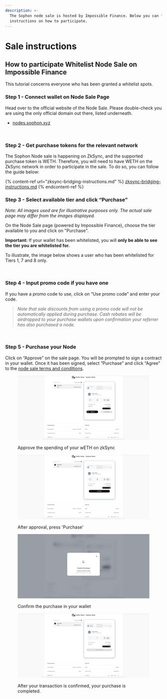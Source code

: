 ```yaml
---
description: >-
  The Sophon node sale is hosted by Impossible Finance. Below you can find
  instructions on how to participate.
---
```


# Sale instructions

## How to participate Whitelist Node Sale on Impossible Finance

This tutorial concerns everyone who has been granted a whitelist spots.

### **Step 1 - Connect wallet on Node Sale Page** <a href="#step-1-connect-wallet-on-node-sale-page" id="step-1-connect-wallet-on-node-sale-page"></a>

Head over to the official website of the Node Sale. Please double-check you are using the only official domain out there, listed underneath.

* [nodes.sophon.xyz](https://nodes.sophon.xyz)

<figure><img src="../../.gitbook/assets/Scherm­afbeelding 2024-04-24 om 10.37.41.png" alt=""><figcaption></figcaption></figure>

### Step 2 - **Get purchase tokens for the relevant network** <a href="#step-2-get-purchase-tokens-for-the-relevant-network" id="step-2-get-purchase-tokens-for-the-relevant-network"></a>

The Sophon Node sale is happening on ZkSync, and the supported purchase token is WETH. Therefore, you will need to have WETH on the ZkSync network in order to participate in the sale. To do so, you can follow the guide below:

{% content-ref url="zksync-bridging-instructions.md" %}
[zksync-bridging-instructions.md](zksync-bridging-instructions.md)
{% endcontent-ref %}

### Step 3 - **Select available tier and click “Purchase”** <a href="#step-3-select-available-tier-and-click-purchase" id="step-3-select-available-tier-and-click-purchase"></a>

_Note: All images used are for illustrative purposes only. The actual sale page may differ from the images displayed._

On the Node Sale page (powered by Impossible Finance), choose the tier available to you and click on "Purchase".

**Important:** If your wallet has been whitelisted, you will **only be able to see the tier you are whitelisted for.**

To illustrate, the image below shows a user who has been whitelisted for Tiers 1, 7 and 8 only.

<figure><img src="https://impossible.gitbook.io/~gitbook/image?url=https:%2F%2F2070884675-files.gitbook.io%2F%7E%2Ffiles%2Fv0%2Fb%2Fgitbook-x-prod.appspot.com%2Fo%2Fspaces%252F-Mblc6q3YEdwqoZdnD_v%252Fuploads%252FGxBzmPBAE2SdvKJYe0Zp%252FD%2520-%2520Node%2520Sale%2520%281%29.png%3Falt=media%26token=900a44e5-aca8-4142-b0a2-42002ac454ec&#x26;width=768&#x26;dpr=4&#x26;quality=100&#x26;sign=2b10c95ff2786d1362e58e3c6eec6facfc54339ef87db9549b8c34aad57ed0fb" alt=""><figcaption></figcaption></figure>

### Step 4 - **Input promo code if you have one** <a href="#step-4-input-promo-code-if-you-have-one" id="step-4-input-promo-code-if-you-have-one"></a>

If you have a promo code to use, click on “Use promo code” and enter your code.

> _Note that sale discounts from using a promo code will not be automatically applied during purchase. Cash rebates will be airdropped to your purchase wallets upon confirmation your referrer has also purchased a node._

<figure><img src="https://impossible.gitbook.io/~gitbook/image?url=https:%2F%2F2070884675-files.gitbook.io%2F%7E%2Ffiles%2Fv0%2Fb%2Fgitbook-x-prod.appspot.com%2Fo%2Fspaces%252F-Mblc6q3YEdwqoZdnD_v%252Fuploads%252FADG9z39pTkjmtaXDWycL%252Fimage%2520%281%29.png%3Falt=media%26token=43c44502-4535-4d2a-b003-275f226002a9&#x26;width=768&#x26;dpr=4&#x26;quality=100&#x26;sign=a86189f4a3cc727ff2200ece0a1cc3ac9e1cdcf6e925930dbf99e31922d794fc" alt=""><figcaption></figcaption></figure>

### **Step 5 - Purchase your Node** <a href="#step-5-purchase-your-node" id="step-5-purchase-your-node"></a>

Click on “Approve” on the sale page. You will be prompted to sign a contract in your wallet. Once it has been signed, select “Purchase” and click “Agree” to the [node sale terms and conditions](https://sophon.xyz/node-sale-terms).

<figure><img src="../../.gitbook/assets/image.png" alt=""><figcaption><p>Approve the spending of your wETH on zkSync</p></figcaption></figure>

<figure><img src="../../.gitbook/assets/image (1).png" alt=""><figcaption><p>After approval, press 'Purchase'</p></figcaption></figure>

<figure><img src="../../.gitbook/assets/image (2).png" alt=""><figcaption><p>Confirm the purchase in your wallet</p></figcaption></figure>

<figure><img src="../../.gitbook/assets/image (3).png" alt=""><figcaption><p>After your transaction is confirmed, your purchase is completed.</p></figcaption></figure>
